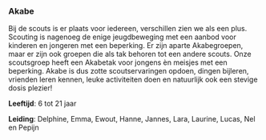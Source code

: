 ### Akabe
Bij de scouts is er plaats voor iedereen, verschillen zien we als een plus. Scouting is nagenoeg de enige jeugdbeweging met een aanbod voor kinderen en jongeren met een beperking. Er zijn aparte Akabegroepen, maar er zijn ook groepen die als tak behoren tot een andere scouts. Onze scoutsgroep heeft een Akabetak voor jongens èn meisjes met een beperking. Akabe is dus zotte scoutservaringen opdoen, dingen bijleren, vrienden leren kennen, leuke activiteiten doen en natuurlijk ook een stevige dosis plezier!

**Leeftijd**: 6 tot 21 jaar

**Leiding**: Delphine, Emma, Ewout, Hanne, Jannes, Lara, Laurine, Lucas, Nel en Pepijn 
